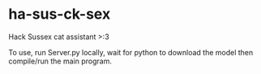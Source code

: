 # ha-sus-ck-sex
Hack Sussex cat assistant >:3

To use, run Server.py locally, wait for python to download the model then compile/run the main program.
